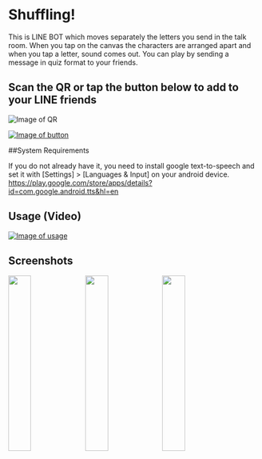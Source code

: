 # Shuffling!
This is LINE BOT which moves separately the letters you send in the talk room.
When you tap on the canvas the characters are arranged apart and when you tap a letter, sound comes out.
You can play by sending a message in quiz format to your friends.
 
 
##  Scan the QR or tap the button below to add to your LINE friends
![Image of QR](https://snst-lab.github.io/shuffling/public/assets/img/qr.png)
 
[![Image of button](https://scdn.line-apps.com/n/line_add_friends/btn/ja.png)](https://line.me/R/ti/p/%40lrz2407g)
 

##System Requirements

If you do not already have it, you need to install google text-to-speech and set it with [Settings] > [Languages & Input] on your android device.
 https://play.google.com/store/apps/details?id=com.google.android.tts&hl=en

##  Usage (Video)
[![Image of usage](https://snst-lab.github.io/shuffling/public/assets/img/usage.jpg)](https://www.youtube.com/watch?v=pzyNgw_JXFU)

##  Screenshots
<img align="left" width="30%" src="https://snst-lab.github.io/shuffling/public/assets/img/screenshot1.jpg">
<img align="left" width="30%" src="https://snst-lab.github.io/shuffling/public/assets/img/screenshot2.jpg">
<img align="left" width="30%" src="https://snst-lab.github.io/shuffling/public/assets/img/screenshot3.jpg">

